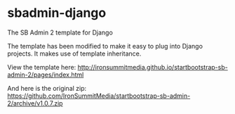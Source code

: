 # sbadmin-django
The SB Admin 2 template for Django

The template has been modified to make it easy to plug into Django projects. It makes use of template inheritance.

View the template here: http://ironsummitmedia.github.io/startbootstrap-sb-admin-2/pages/index.html

And here is the original zip: https://github.com/IronSummitMedia/startbootstrap-sb-admin-2/archive/v1.0.7.zip
